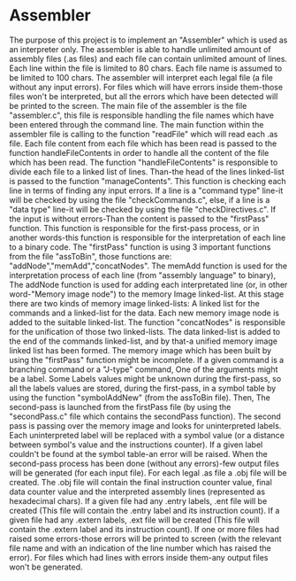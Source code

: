 # Assembler

The purpose of this project is to implement an "Assembler" which is used as an interpreter only.
The assembler is able to handle unlimited amount of assembly files (.as files) and each file can contain unlimited
amount of lines.
Each line within the file is limited to 80 chars. 
Each file name is assumed to be limited to 100 chars.
The assembler will interpret each legal file (a file without any input errors).
For files which will have errors inside them-those files won't be interpreted, but all the 
errors which have been detected will be printed to the screen.
The main file of the assembler is the file "assembler.c", this file is responsible handling the file names which have been
entered through the command line.
The main function within the assembler file is calling to the function "readFile" which will read each .as file.
Each file content from each file which has been read is passed to the function handleFileContents in order to handle
all the content of the file which has been read.
The function "handleFileContents" is responsible to divide each file to a linked list of lines.
Than-the head of the lines linked-list is passed to the function "manageContents".
This function is checking each line in terms of finding any input errors.
If a line is a "command type" line-it will be checked by using the file "checkCommands.c",
else, if a line is a "data type" line-it will be checked by using the file "checkDirectives.c".
If the input is without errors-Than the content is passed to the "firstPass" function.
This function is responsible for the first-pass process, or in another words-this function
is responsible for the interpretation of each line to a binary code.
The "firstPass" function is using 3 important functions from the file "assToBin", those functions are:
"addNode","memAdd","concatNodes".
The memAdd function is used for the interpretation process of each line (from "assembly language" to binary),
The addNode function is used for adding each interpretated line (or, in other word-"Memory image node")
to the memory  Image linked-list.
At this stage there are two kinds of memory image linked-lists: A linked list for the commands and a linked-list
for the data. 
Each new memory image node is added to the suitable linked-list.
The function "concatNodes" is responsible for the unification of those two linked-lists.
The data linked-list is added to the end of the commands linked-list, and by that-a unified memory image linked
list has been formed.
The memory image which has been built by using the "firstPass" function might be incomplete.
If a given command is a branching command or a "J-type" command, One of the arguments might be a label.
Some Labels values might be unknown during the first-pass, so all the labels values are stored, during the first-pass,
in a symbol table by using the function "symbolAddNew" (from the assToBin file).
Then, The second-pass is launched from the firstPass file (by using the "secondPass.c" file which contains the
secondPass function).
The second pass is passing over the memory image and looks for uninterpreted labels.
Each uninterpreted label will be replaced with a symbol value (or a distance between symbol's value and the
instructions counter). 
If a given label couldn't be found at the symbol table-an error will be raised.
When the second-pass process has been done (without any errors)-few output files will be generated (for each input file).
For each legal .as file a .obj file will be created.
The .obj file will contain the final instruction counter value, final data counter value and the interpreted 
assembly lines (represented as hexadecimal chars).
If a given file had any .entry labels, .ent file will be created (This file will contain the .entry label and its instruction
count).
 If a given file had any .extern labels, .ext file will be created (This file will contain the .extern label and its instruction
count).
If one or more files had raised some errors-those errors will be printed to screen (with the relevant file name
and with an indication of the line number which has raised the error).
For files which had lines with errors inside them-any output files won't be generated.
